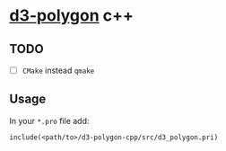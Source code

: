 # [d3-polygon](https://github.com/d3/d3-polygon) c++

## TODO

- [ ] `CMake` instead `qmake`

## Usage

In your `*.pro` file add:
```qmake
include(<path/to>/d3-polygon-cpp/src/d3_polygon.pri)
````

